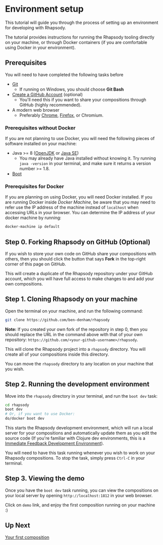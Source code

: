 # Environment setup

This tutorial will guide you through the process of setting up an
environment for developing with Rhapsody.

The tutorial provides instructions for running the Rhapsody tooling
directly on your machine, or through Docker containers (if you are
comfortable using Docker in your environment).

## Prerequisites

You will need to have completed the following tasks before

* [Git](https://git-scm.com/downloads)
  * If running on Windows, you should choose **Git Bash**
* [Create a GitHub Account](https://github.com/join) (optional)
  * You'll need this if you want to share your compositions through
    GitHub (highly recommended).
* A modern web browser
  * Preferably [Chrome](https://www.google.com/chrome/),
    [Firefox](https://www.mozilla.org/firefox/new/), or Chromium.

### Prerequisites without Docker

If you are not planning to use Docker, you will need the following
pieces of software installed on your machine:

* Java >= 8 ([OpenJDK](http://openjdk.java.net/install/) or
  [Java SE](http://www.oracle.com/technetwork/java/javase/downloads/jre8-downloads-2133155.html))
  * You may already have Java installed without knowing it. Try
    running `java -version` in your terminal, and make sure it returns
    a version number >= 1.8.
* [Boot](http://boot-clj.com/)

### Prerequisites for Docker

If you are planning on using Docker, you will need Docker
installed. If you are running Docker inside *Docker Machine*, be aware
that you may need to refer use the IP address of the machine instead
of `localhost` when accessing URLs in your browser. You can determine
the IP address of your docker machine by running:

``` bash
docker-machine ip default
```

## Step 0. Forking Rhapsody on GitHub (Optional)

If you wish to store your own code on GitHub share your compositions
with others, then you should click the button that says **Fork** in
the top-right corner of this page on GitHub.

This will create a duplicate of the Rhapsody repository under your
GitHub account, which you will have full access to make changes to and
add your own compositions.

## Step 1. Cloning Rhapsody on your machine

Open the terminal on your machine, and run the following command:

``` bash
git clone https://github.com/ben-denham/rhapsody
```

**Note:** If you created your own fork of the repository in step 0,
then you should replace the URL in the command above with that of your
own repository: `https://github.com/<your-github-username>/rhapsody`.

This will clone the Rhapsody project into a `rhapsody` directory. You
will create all of your compositions inside this directory.

You can move the `rhapsody` directory to any location on your machine
that you wish.

## Step 2. Running the development environment

Move into the `rhapsody` directory in your terminal, and run the `boot
dev` task:

``` bash
cd rhapsody
boot dev
# Or, if you want to use Docker:
do/docker boot dev
```

This starts the Rhapsody development environment, which will run a
local server for your compositions and automatically update them as
you edit the source code (If you're familiar with Clojure dev
environments, this is a
[Immediate Feedback Development Environment](https://github.com/magomimmo/modern-cljs/blob/master/doc/second-edition/tutorial-02.md)).

You will need to have this task running whenever you wish to work on
your Rhapsody compositions. To stop the task, simply press `Ctrl-C` in
your terminal.

## Step 3. Viewing the demo

Once you have the `boot dev` task running, you can view the
compositions on your local server by opening `http://localhost:1812`
in your web browser.

Click on `demo` link, and enjoy the first composition running on your
machine :)

## Up Next

[Your first composition](2-tutorial.md)
